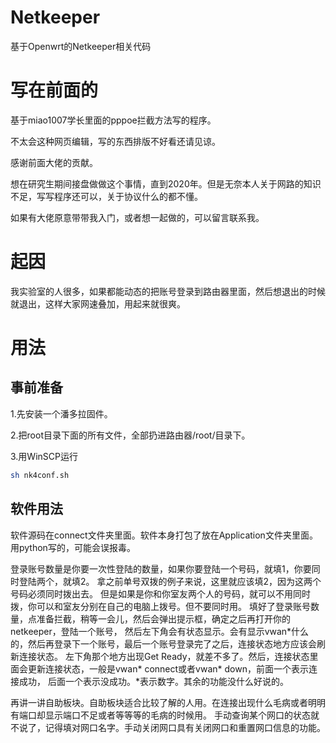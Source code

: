 # Netkeeper
基于Openwrt的Netkeeper相关代码

# 写在前面的
基于miao1007学长里面的pppoe拦截方法写的程序。

不太会这种网页编辑，写的东西排版不好看还请见谅。

感谢前面大佬的贡献。

想在研究生期间接盘做做这个事情，直到2020年。但是无奈本人关于网路的知识不足，写写程序还可以，关于协议什么的都不懂。

如果有大佬原意带带我入门，或者想一起做的，可以留言联系我。

# 起因
我实验室的人很多，如果都能动态的把账号登录到路由器里面，然后想退出的时候就退出，这样大家网速叠加，用起来就很爽。

# 用法

## 事前准备
1.先安装一个潘多拉固件。

2.把root目录下面的所有文件，全部扔进路由器/root/目录下。

3.用WinSCP运行

```sh
sh nk4conf.sh
```
## 软件用法
软件源码在connect文件夹里面。软件本身打包了放在Application文件夹里面。用python写的，可能会误报毒。

登录账号数量是你要一次性登陆的数量，如果你要登陆一个号码，就填1，你要同时登陆两个，就填2。
拿之前单号双拨的例子来说，这里就应该填2，因为这两个号码必须同时拨出去。
但是如果是你和你室友两个人的号码，就可以不用同时拨，你可以和室友分别在自己的电脑上拨号。但不要同时用。
填好了登录账号数量，点准备拦截，稍等一会儿，然后会弹出提示框，确定之后再打开你的netkeeper，登陆一个账号，
然后左下角会有状态显示。会有显示vwan\*什么的，然后再登录下一个账号，最后一个账号登录完了之后，连接状态地方应该会刷新连接状态。
左下角那个地方出现Get Ready，就差不多了。然后，连接状态里面会更新连接状态，一般是vwan* connect或者vwan* down，前面一个表示连接成功，
后面一个表示没成功。\*表示数字。其余的功能没什么好说的。

再讲一讲自助板块。自助板块适合比较了解的人用。在连接出现什么毛病或者明明有端口却显示端口不足或者等等等的毛病的时候用。
手动查询某个网口的状态就不说了，记得填对网口名字。手动关闭网口具有关闭网口和重置网口信息的功能。
